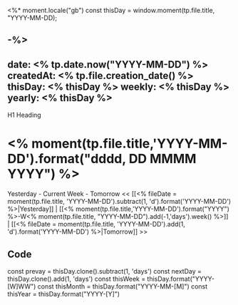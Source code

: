 <%*
moment.locale("gb")
const thisDay = window.moment(tp.file.title, "YYYY-MM-DD);

-%>
---
date: <% tp.date.now("YYYY-MM-DD") %>
createdAt: <% tp.file.creation_date() %>
thisDay: <% thisDay %>
weekly: <% thisDay %>
yearly: <% thisDay %>
---
H1 Heading
# <% moment(tp.file.title,'YYYY-MM-DD').format("dddd, DD MMMM YYYY") %>

Yesterday - Current Week - Tomorrow
<< [[<% fileDate = moment(tp.file.title, 'YYYY-MM-DD').subtract(1, 'd').format('YYYY-MM-DD') %>|Yesterday]] | [[<% moment(tp.file.title,'YYYY-MM-DD').format("YYYY") %>-W<% moment(tp.file.title, "YYYY-MM-DD").add(-1,'days').week() %>]] | [[<% fileDate = moment(tp.file.title, 'YYYY-MM-DD').add(1, 'd').format('YYYY-MM-DD') %>|Tomorrow]] >>




## Code
const prevay = thisDay.clone().subtract(1, 'days')
const nextDay = thisDay.clone().add(1, 'days')
const thisWeek = thisDay.format("YYYY-[W]WW")
const thisMonth = thisDay.format("YYYY-MM-[M]")
const thisYear = thisDay.format("YYYY-[Y]")